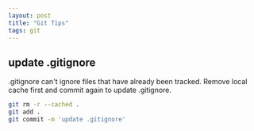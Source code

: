 ```yaml
---
layout: post
title: "Git Tips"
tags: git
---
```

## update .gitignore

.gitignore can't ignore files that have already been tracked. Remove local cache first and commit again to update .gitignore.

```bash
git rm -r --cached .
git add .
git commit -m 'update .gitignore'
```
